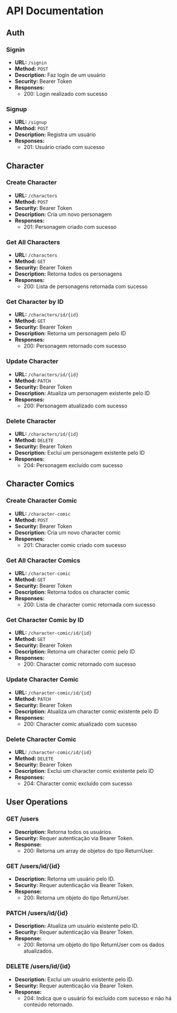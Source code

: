 # API Documentation

## Auth

### Signin

- **URL:** `/signin`
- **Method:** `POST`
- **Description:** Faz login de um usuário
- **Security:** Bearer Token
- **Responses:**
  - 200: Login realizado com sucesso

### Signup

- **URL:** `/signup`
- **Method:** `POST`
- **Description:** Registra um usuário
- **Responses:**
  - 201: Usuário criado com sucesso

## Character

### Create Character

- **URL:** `/characters`
- **Method:** `POST`
- **Security:** Bearer Token
- **Description:** Cria um novo personagem
- **Responses:**
  - 201: Personagem criado com sucesso

### Get All Characters

- **URL:** `/characters`
- **Method:** `GET`
- **Security:** Bearer Token
- **Description:** Retorna todos os personagens
- **Responses:**
  - 200: Lista de personagens retornada com sucesso

### Get Character by ID

- **URL:** `/characters/id/{id}`
- **Method:** `GET`
- **Security:** Bearer Token
- **Description:** Retorna um personagem pelo ID
- **Responses:**
  - 200: Personagem retornado com sucesso

### Update Character

- **URL:** `/characters/id/{id}`
- **Method:** `PATCH`
- **Security:** Bearer Token
- **Description:** Atualiza um personagem existente pelo ID
- **Responses:**
  - 200: Personagem atualizado com sucesso

### Delete Character

- **URL:** `/characters/id/{id}`
- **Method:** `DELETE`
- **Security:** Bearer Token
- **Description:** Exclui um personagem existente pelo ID
- **Responses:**
  - 204: Personagem excluído com sucesso

## Character Comics

### Create Character Comic

- **URL:** `/character-comic`
- **Method:** `POST`
- **Security:** Bearer Token
- **Description:** Cria um novo character comic
- **Responses:**
  - 201: Character comic criado com sucesso

### Get All Character Comics

- **URL:** `/character-comic`
- **Method:** `GET`
- **Security:** Bearer Token
- **Description:** Retorna todos os character comic
- **Responses:**
  - 200: Lista de character comic retornada com sucesso

### Get Character Comic by ID

- **URL:** `/character-comic/id/{id}`
- **Method:** `GET`
- **Security:** Bearer Token
- **Description:** Retorna um character comic pelo ID
- **Responses:**
  - 200: Character comic retornado com sucesso

### Update Character Comic

- **URL:** `/character-comic/id/{id}`
- **Method:** `PATCH`
- **Security:** Bearer Token
- **Description:** Atualiza um character comic existente pelo ID
- **Responses:**
  - 200: Character comic atualizado com sucesso

### Delete Character Comic

- **URL:** `/character-comic/id/{id}`
- **Method:** `DELETE`
- **Security:** Bearer Token
- **Description:** Exclui um character comic existente pelo ID
- **Responses:**
  - 204: Character comic excluído com sucesso

## User Operations

### GET /users

- **Description:** Retorna todos os usuários.
- **Security:** Requer autenticação via Bearer Token.
- **Response:**
  - 200: Retorna um array de objetos do tipo ReturnUser.

### GET /users/id/{id}

- **Description:** Retorna um usuário pelo ID.
- **Security:** Requer autenticação via Bearer Token.
- **Response:**
  - 200: Retorna um objeto do tipo ReturnUser.

### PATCH /users/id/{id}

- **Description:** Atualiza um usuário existente pelo ID.
- **Security:** Requer autenticação via Bearer Token.
- **Response:**
  - 200: Retorna um objeto do tipo ReturnUser com os dados atualizados.

### DELETE /users/id/{id}

- **Description:** Exclui um usuário existente pelo ID.
- **Security:** Requer autenticação via Bearer Token.
- **Response:**
  - 204: Indica que o usuário foi excluído com sucesso e não há conteúdo retornado.
